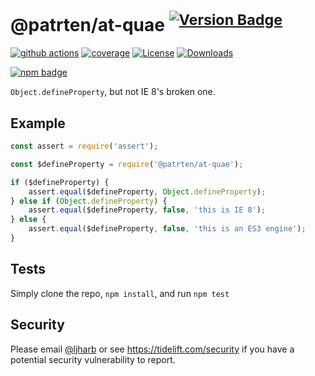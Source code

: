 # @patrten/at-quae <sup>[![Version Badge][npm-version-svg]][package-url]</sup>

[![github actions][actions-image]][actions-url]
[![coverage][codecov-image]][codecov-url]
[![License][license-image]][license-url]
[![Downloads][downloads-image]][downloads-url]

[![npm badge][npm-badge-png]][package-url]

`Object.defineProperty`, but not IE 8's broken one.

## Example

```js
const assert = require('assert');

const $defineProperty = require('@patrten/at-quae');

if ($defineProperty) {
    assert.equal($defineProperty, Object.defineProperty);
} else if (Object.defineProperty) {
    assert.equal($defineProperty, false, 'this is IE 8');
} else {
    assert.equal($defineProperty, false, 'this is an ES3 engine');
}
```

## Tests
Simply clone the repo, `npm install`, and run `npm test`

## Security

Please email [@ljharb](https://github.com/ljharb) or see https://tidelift.com/security if you have a potential security vulnerability to report.

[package-url]: https://npmjs.org/package/@patrten/at-quae
[npm-version-svg]: https://versionbadg.es/ljharb/@patrten/at-quae.svg
[deps-svg]: https://david-dm.org/ljharb/@patrten/at-quae.svg
[deps-url]: https://david-dm.org/ljharb/@patrten/at-quae
[dev-deps-svg]: https://david-dm.org/ljharb/@patrten/at-quae/dev-status.svg
[dev-deps-url]: https://david-dm.org/ljharb/@patrten/at-quae#info=devDependencies
[npm-badge-png]: https://nodei.co/npm/@patrten/at-quae.png?downloads=true&stars=true
[license-image]: https://img.shields.io/npm/l/@patrten/at-quae.svg
[license-url]: LICENSE
[downloads-image]: https://img.shields.io/npm/dm/@patrten/at-quae.svg
[downloads-url]: https://npm-stat.com/charts.html?package=@patrten/at-quae
[codecov-image]: https://codecov.io/gh/ljharb/@patrten/at-quae/branch/main/graphs/badge.svg
[codecov-url]: https://app.codecov.io/gh/ljharb/@patrten/at-quae/
[actions-image]: https://img.shields.io/endpoint?url=https://github-actions-badge-u3jn4tfpocch.runkit.sh/ljharb/@patrten/at-quae
[actions-url]: https://github.com/patrten/at-quae/actions
